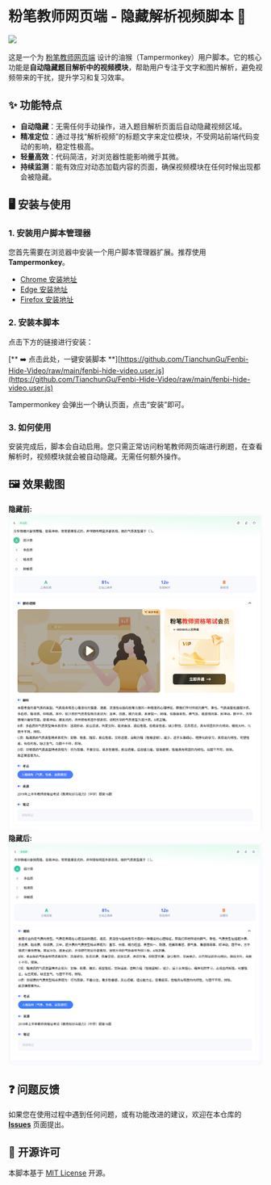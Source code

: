 # 粉笔教师网页端 - 隐藏解析视频脚本 🙈
![](https://img.shields.io/badge/License-MIT-yellow.svg)

这是一个为 [粉笔教师网页端](https://www.fenbi.com/) 设计的油猴（Tampermonkey）用户脚本。它的核心功能是**自动隐藏题目解析中的视频模块**，帮助用户专注于文字和图片解析，避免视频带来的干扰，提升学习和复习效率。

## ✨ 功能特点
+ **自动隐藏**：无需任何手动操作，进入题目解析页面后自动隐藏视频区域。
+ **精准定位**：通过寻找“解析视频”的标题文字来定位模块，不受网站前端代码变动的影响，稳定性极高。
+ **轻量高效**：代码简洁，对浏览器性能影响微乎其微。
+ **持续监测**：能有效应对动态加载内容的页面，确保视频模块在任何时候出现都会被隐藏。

## 🖥️ 安装与使用
### 1. 安装用户脚本管理器
您首先需要在浏览器中安装一个用户脚本管理器扩展。推荐使用 **Tampermonkey**。

+ [Chrome 安装地址](https://chrome.google.com/webstore/detail/tampermonkey/dhdgffkkebhmkfjojejmpbldmpobfkfo)
+ [Edge 安装地址](https://microsoftedge.microsoft.com/addons/detail/tampermonkey/iikmkjmpaadaobahmlepeloendndfphd)
+ [Firefox 安装地址](https://addons.mozilla.org/firefox/addon/tampermonkey/)

### 2. 安装本脚本
点击下方的链接进行安装：

[** ➡️ 点击此处，一键安装脚本 **][https://github.com/TianchunGu/Fenbi-Hide-Video/raw/main/fenbi-hide-video.user.js](https://github.com/TianchunGu/Fenbi-Hide-Video/raw/main/fenbi-hide-video.user.js)

Tampermonkey 会弹出一个确认页面，点击“安装”即可。

### 3. 如何使用
安装完成后，脚本会自动启用。您只需正常访问粉笔教师网页端进行刷题，在查看解析时，视频模块就会被自动隐藏。无需任何额外操作。

## 🖼️ 效果截图
 **隐藏前:**  
 ![隐藏前](https://github.com/TianchunGu/Fenbi-Hide-Video/blob/main/img/BeforHide.png)
 **隐藏后:**  
 ![隐藏后](https://github.com/TianchunGu/Fenbi-Hide-Video/blob/main/img/AfterHide.png)

## ❓ 问题反馈
如果您在使用过程中遇到任何问题，或有功能改进的建议，欢迎在本仓库的 [**Issues**](https://github.com/TianchunGu/Fenbi-Hide-Video/issues) 页面提出。

## 📄 开源许可
本脚本基于 [MIT License](LICENSE) 开源。

